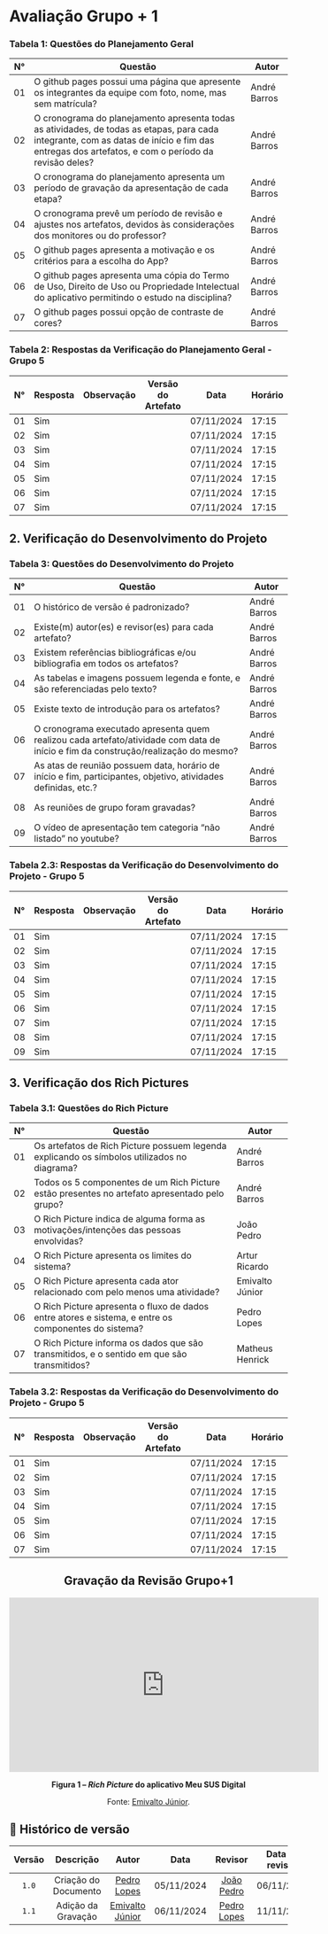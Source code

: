 # Avaliação Grupo + 1

### Tabela 1: Questões do Planejamento Geral

| N° |                      Questão                          | Autor |
|----|-------------------------------------------------------|-------|
| 01 | O github pages possui uma página que apresente os integrantes da equipe com foto, nome, mas sem matrícula? | André Barros|
| 02 | O cronograma do planejamento apresenta todas as atividades, de todas as etapas, para cada integrante, com as datas de início e fim das entregas dos artefatos, e com o período da revisão deles? | André Barros |
| 03 | O cronograma do planejamento apresenta um período de gravação da apresentação de cada etapa? | André Barros |
| 04 | O cronograma prevê um período de revisão e ajustes nos artefatos, devidos às considerações dos monitores ou do professor? | André Barros |
| 05 | O github pages apresenta a motivação e os critérios para a escolha do App?  | André Barros |
| 06 | O github pages apresenta uma cópia do Termo de Uso, Direito de Uso ou Propriedade Intelectual do aplicativo permitindo o estudo na disciplina? | André Barros |
| 07 | O github pages possui opção de contraste de cores? | André Barros |



### Tabela 2: Respostas da Verificação do Planejamento Geral - Grupo 5

| N° | Resposta | Observação | Versão do Artefato | Data | Horário |
|----|----------|------------|--------------------|------|---------|
| 01 | Sim |  |  | 07/11/2024 | 17:15 |
| 02 | Sim |  |  | 07/11/2024 | 17:15 |
| 03 | Sim |  |  | 07/11/2024 | 17:15 |
| 04 | Sim |  |  | 07/11/2024 | 17:15 |
| 05 | Sim |  |  | 07/11/2024 | 17:15 |
| 06 | Sim |  |  | 07/11/2024 | 17:15 |
| 07 | Sim |  |  | 07/11/2024 | 17:15 |



## 2. Verificação do Desenvolvimento do Projeto

### Tabela 3: Questões do Desenvolvimento do Projeto

| N° |                      Questão                          | Autor |
|----|-------------------------------------------------------|-------|
| 01 | O histórico de versão é padronizado? | André Barros |
| 02 | Existe(m) autor(es) e revisor(es) para cada artefato? | André Barros |
| 03 | Existem referências bibliográficas e/ou bibliografia em todos os artefatos? | André Barros |
| 04 | As tabelas e imagens possuem legenda e fonte, e são referenciadas pelo texto? | André Barros |
| 05 | Existe texto de introdução para os artefatos? | André Barros |
| 06 | O cronograma executado apresenta quem realizou cada artefato/atividade com data de início e fim da construção/realização do mesmo? | André Barros |
| 07 | As atas de reunião possuem data, horário de início e fim, participantes, objetivo, atividades definidas, etc.? | André Barros |
| 08 | As reuniões de grupo foram gravadas? | André Barros |
| 09 | O vídeo de apresentação tem categoria “não listado” no youtube? | André Barros |


### Tabela 2.3: Respostas da Verificação do Desenvolvimento do Projeto - Grupo 5

| N° | Resposta | Observação | Versão do Artefato | Data | Horário |
|----|----------|------------|--------------------|------|---------|
| 01 | Sim |  |  | 07/11/2024 | 17:15 |
| 02 | Sim |  |  | 07/11/2024 | 17:15 |
| 03 | Sim |  |  | 07/11/2024 | 17:15 |
| 04 | Sim |  |  | 07/11/2024 | 17:15 |
| 05 | Sim |  |  | 07/11/2024 | 17:15 |
| 06 | Sim |  |  | 07/11/2024 | 17:15 |
| 07 | Sim |  |  | 07/11/2024 | 17:15 |
| 08 | Sim |  |  | 07/11/2024 | 17:15 |
| 09 | Sim |  |  | 07/11/2024 | 17:15 |

## 3. Verificação dos Rich Pictures

### Tabela 3.1: Questões do Rich Picture

| N° |                      Questão                          | Autor |
|----|-------------------------------------------------------|-------|
| 01 | Os artefatos de Rich Picture possuem legenda explicando os símbolos utilizados no diagrama? | André Barros |
| 02 | Todos os 5 componentes de um Rich Picture estão presentes no artefato apresentado pelo grupo? | André Barros |
| 03 | O Rich Picture indica de alguma forma as motivações/intenções das pessoas envolvidas? | João Pedro |
| 04 | O Rich Picture apresenta os limites do sistema? | Artur Ricardo |
| 05 | O Rich Picture apresenta cada ator relacionado com pelo menos uma atividade? | Emivalto Júnior |
| 06 | O Rich Picture apresenta o fluxo de dados entre atores e sistema, e entre os componentes do sistema? | Pedro Lopes |
| 07 | O Rich Picture informa os dados que são transmitidos, e o sentido em que são transmitidos? | Matheus Henrick |

### Tabela 3.2: Respostas da Verificação do Desenvolvimento do Projeto - Grupo 5

| N° | Resposta | Observação | Versão do Artefato | Data | Horário |
|----|----------|------------|--------------------|------|---------|
| 01 | Sim |  |  | 07/11/2024 | 17:15 |
| 02 | Sim |  |  | 07/11/2024 | 17:15 |
| 03 | Sim |  |  | 07/11/2024 | 17:15 |
| 04 | Sim |  |  | 07/11/2024 | 17:15 |
| 05 | Sim |  |  | 07/11/2024 | 17:15 |
| 06 | Sim |  |  | 07/11/2024 | 17:15 |
| 07 | Sim |  |  | 07/11/2024 | 17:15 |


<center>

## Gravação da Revisão Grupo+1

<iframe width="560" height="315" src="https://www.youtube.com/embed/x-_A9-g7_0M" frameborder="0" allowfullscreen></iframe>

</center>


<div align="center">
    <p><strong>Figura 1 – <em>Rich Picture</em> do aplicativo Meu SUS Digital</strong></p>
    <p>Fonte: <a href="https://github.com/EmivaltoJrr">Emivalto Júnior</a>.</p>
</div>



## 📑 Histórico de versão
| Versão |          Descrição              |     Autor      |      Data      |   Revisor     |    Data de revisão    |  
|:------:|:-------------------------------:|:--------------:|:--------------:|:-------------:|:---------------------:|
|  `1.0`  | Criação do Documento |[Pedro Lopes](https://github.com/pLopess)| 05/11/2024   | [João Pedro](https://github.com/JoosPerro) | 06/11/2024 |
|  `1.1`  | Adição da Gravação |[Emivalto Júnior](https://github.com/EmivaltoJrr)| 06/11/2024   | [Pedro Lopes](https://github.com/pLopess) | 11/11/2024 |

